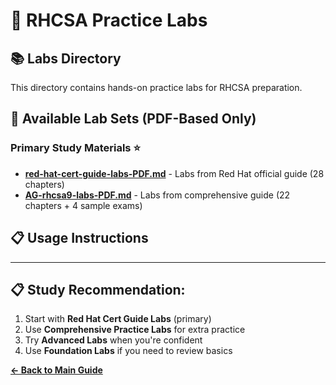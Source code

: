 # 📖 RHCSA Practice Labs

## 📚 Labs Directory

This directory contains hands-on practice labs for RHCSA preparation.

## 🎯 **Available Lab Sets** (PDF-Based Only)

### **Primary Study Materials** ⭐
- **[red-hat-cert-guide-labs-PDF.md](./red-hat-cert-guide-labs-PDF.md)** - Labs from Red Hat official guide (28 chapters)
- **[AG-rhcsa9-labs-PDF.md](./AG-rhcsa9-labs-PDF.md)** - Labs from comprehensive guide (22 chapters + 4 sample exams)

## 📋 **Usage Instructions**

---

## 📋 **Study Recommendation:**
1. Start with **Red Hat Cert Guide Labs** (primary)
2. Use **Comprehensive Practice Labs** for extra practice
3. Try **Advanced Labs** when you're confident
4. Use **Foundation Labs** if you need to review basics

**[← Back to Main Guide](../README.md)**
